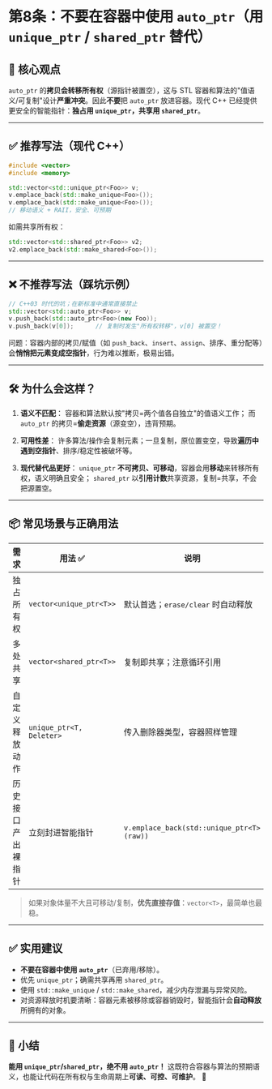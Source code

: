 # 第8条：不要在容器中使用 `auto_ptr`（用 `unique_ptr` / `shared_ptr` 替代）

## 🎯 核心观点

`auto_ptr` 的**拷贝会转移所有权**（源指针被置空），这与 STL 容器和算法的"值语义/可复制"设计**严重冲突**。因此**不要**把 `auto_ptr` 放进容器。现代 C++ 已经提供更安全的智能指针：**独占用 `unique_ptr`，共享用 `shared_ptr`**。

---

## ✅ 推荐写法（现代 C++）

```cpp
#include <vector>
#include <memory>

std::vector<std::unique_ptr<Foo>> v;
v.emplace_back(std::make_unique<Foo>());
v.emplace_back(std::make_unique<Foo>());
// 移动语义 + RAII，安全、可预期
```

如需共享所有权：

```cpp
std::vector<std::shared_ptr<Foo>> v2;
v2.emplace_back(std::make_shared<Foo>());
```

---

## ❌ 不推荐写法（踩坑示例）

```cpp
// C++03 时代的坑；在新标准中通常直接禁止
std::vector<std::auto_ptr<Foo>> v;
v.push_back(std::auto_ptr<Foo>(new Foo));
v.push_back(v[0]);      // 复制时发生"所有权转移"，v[0] 被置空！
```

问题：容器内部的拷贝/赋值（如 `push_back`、`insert`、`assign`、排序、重分配等）会**悄悄把元素变成空指针**，行为难以推断，极易出错。

---

## 🛠 为什么会这样？

1. **语义不匹配**：
   容器和算法默认按"拷贝=两个值各自独立"的值语义工作；
   而 `auto_ptr` 的拷贝=**偷走资源**（源变空），违背预期。

2. **可用性差**：
   许多算法/操作会复制元素；一旦复制，原位置变空，导致**遍历中遇到空指针**、排序/稳定性被破坏等。

3. **现代替代品更好**：
   `unique_ptr` **不可拷贝、可移动**，容器会用**移动**来转移所有权，语义明确且安全；
   `shared_ptr` 以**引用计数**共享资源，复制=共享，不会把源置空。

---

## 📦 常见场景与正确用法

| 需求        | 用法 ✅                     | 说明                                        |
| --------- | ------------------------ | ----------------------------------------- |
| 独占所有权     | `vector<unique_ptr<T>>`  | 默认首选；`erase/clear` 时自动释放                  |
| 多处共享      | `vector<shared_ptr<T>>`  | 复制即共享；注意循环引用                              |
| 自定义释放动作   | `unique_ptr<T, Deleter>` | 传入删除器类型，容器照样管理                            |
| 历史接口产出裸指针 | 立刻封进智能指针                 | `v.emplace_back(std::unique_ptr<T>(raw))` |

> 如果对象体量不大且可移动/复制，**优先直接存值**：`vector<T>`，最简单也最稳。

---

## ✅ 实用建议

* **不要在容器中使用 `auto_ptr`**（已弃用/移除）。
* 优先 `unique_ptr`；确需共享再用 `shared_ptr`。
* 使用 `std::make_unique` / `std::make_shared`，减少内存泄漏与异常风险。
* 对资源释放时机要清晰：容器元素被移除或容器销毁时，智能指针会**自动释放**所拥有的对象。

---

## 📌 小结

**能用 `unique_ptr`/`shared_ptr`，绝不用 `auto_ptr`！**
这既符合容器与算法的预期语义，也能让代码在所有权与生命周期上**可读、可控、可维护**。 🚀
